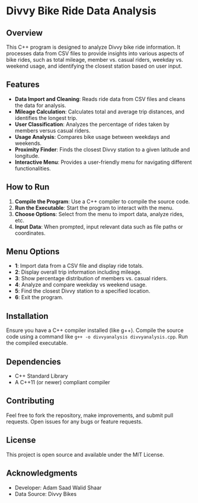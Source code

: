 # Divvy Bike Ride Data Analysis

## Overview
This C++ program is designed to analyze Divvy bike ride information. It processes data from CSV files to provide insights into various aspects of bike rides, such as total mileage, member vs. casual riders, weekday vs. weekend usage, and identifying the closest station based on user input.

## Features
- **Data Import and Cleaning**: Reads ride data from CSV files and cleans the data for analysis.
- **Mileage Calculation**: Calculates total and average trip distances, and identifies the longest trip.
- **User Classification**: Analyzes the percentage of rides taken by members versus casual riders.
- **Usage Analysis**: Compares bike usage between weekdays and weekends.
- **Proximity Finder**: Finds the closest Divvy station to a given latitude and longitude.
- **Interactive Menu**: Provides a user-friendly menu for navigating different functionalities.

## How to Run
1. **Compile the Program**: Use a C++ compiler to compile the source code.
2. **Run the Executable**: Start the program to interact with the menu.
3. **Choose Options**: Select from the menu to import data, analyze rides, etc.
4. **Input Data**: When prompted, input relevant data such as file paths or coordinates.

## Menu Options
- **1**: Import data from a CSV file and display ride totals.
- **2**: Display overall trip information including mileage.
- **3**: Show percentage distribution of members vs. casual riders.
- **4**: Analyze and compare weekday vs weekend usage.
- **5**: Find the closest Divvy station to a specified location.
- **6**: Exit the program.

## Installation
Ensure you have a C++ compiler installed (like g++). Compile the source code using a command like `g++ -o divvyanalysis divvyanalysis.cpp`. Run the compiled executable.

## Dependencies
- C++ Standard Library
- A C++11 (or newer) compliant compiler

## Contributing
Feel free to fork the repository, make improvements, and submit pull requests. Open issues for any bugs or feature requests.

## License
This project is open source and available under the MIT License.

## Acknowledgments
- Developer: Adam Saad Walid Shaar
- Data Source: Divvy Bikes
